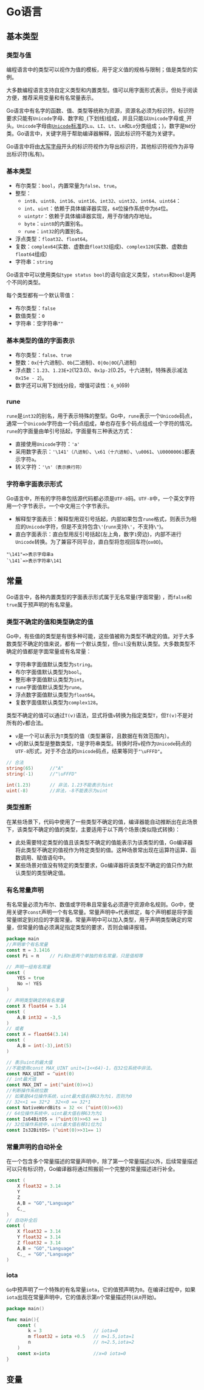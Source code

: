 # Go语言

## 基本类型

### 类型与值

编程语言中的类型可以视作为值的模板，用于定义值的规格与限制；值是类型的实例。

大多数编程语言支持自定义类型和内置类型。值可以用字面形式表示，但处于阅读方便，推荐采用变量和有名常量表示。

Go语言中有名字的函数、值、类型等统称为资源，资源名必须为标识符。标识符要求只能有`Unicode`字母、数字和`_`(下划线)组成，并且只能以`Unicode`字母或`_`开头。`Unicode`字母由[`Unicode`标准](<https://unicodebook.readthedocs.io/unicode.html>)的`Lu`、`LI`、`Lt`、`Lm`和`Lo`分类组成；)，数字是`Nd`分类。Go语言中，关键字用于帮助编译器解释，因此标识符不能为关键字。

Go语言中将由[大写字母](<http://www.fileformat.info/info/unicode/category/Lu/list.htm>)开头的标识符视作为导出标识符，其他标识符视作为非导出标识符(私有)。

### 基本类型

- 布尔类型：`bool`，内置常量为`false`、`true`。
- 整型：
  - `int8`、`uint8`、`int16`、`uint16`、`int32`、`uint32`、`int64`、`uint64`：
  - `int`、`uint`：依赖于具体编译器实现，`64`位操作系统中为`64`位。
  - `uintptr`：依赖于具体编译器实现，用于存储内存地址。
  - `byte`：`uint8`的内置别名。
  - `rune`：`int32`的内置别名。
- 浮点类型：`float32`、`float64`。
- 复数：`complex64`(实数、虚数由`float32`组成)、`complex128`(实数、虚数由`float64`组成)
- 字符串：`string`

Go语言中可以使用类似`type status bool`的语句自定义类型，`status`和`bool`是两个不同的类型。

每个类型都有一个默认零值：

- 布尔类型：`false`
- 数值类型：`0`
- 字符串：空字符串`""`

### 基本类型的值的字面表示

- 布尔类型：`false`、`true`
- 整数：`0x`(十六进制)、`0b`(二进制)、`0|0o|0O`(八进制)
- 浮点数：`1.23`、`1.23E+2`(123.0)、`0x1p-2`(0.25，十六进制，特殊表示减法`0x15e - 2`)。
- 数字还可以用下划线分段，增强可读性：`6_9`(69)

### rune

`rune`是`int32`的别名，用于表示特殊的整型。Go中，`rune`表示一个`Unicode`码点，通常一个`Unicode`字符由一个码点组成，单也存在多个码点组成一个字符的情况。`rune`的字面量由单引号括起，字面量有三种表达方式：

- 直接使用`Unicode`字符：`'a'`
- 采用数字表示：`'\141'（八进制）`、`\x61（十六进制）`、`\u0061`、`\U00000061`都表示字符`a`。
- 转义字符：`'\n'（表示换行符）`

### 字符串字面表示形式

Go语言中，所有的字符串包括源代码都必须是`UTF-8`码。`UTF-8`中，一个英文字符用一个字节表示，一个中文用三个字节表示。

- 解释型字面表示：解释型用双引号括起，内部如果包含`rune`格式，则表示为相应的`Unicode`字符，但是不支持包含`\'`(`runn`支持`\'`，不支持`\"`)。
- 直白字面表示：直白型用反引号括起(左上角，数字`1`旁边)，内部不进行`Unicode`转换。为了兼容不同平台，直白型将忽视回车符(`ox0D`)。

```
"\141"=>表示字母串a
`\141`=>表示字符串\141
```

## 常量

Go语言中，各种内置类型的字面表示形式属于无名常量(字面常量) ，而`false`和`true`属于预声明的有名常量。

### 类型不确定的值和类型确定的值

Go中，有些值的类型是有很多种可能，这些值被称为类型不确定的值。对于大多数类型不确定的值来说，都有一个默认类型，但`nil`没有默认类型。大多数类型不确定的值都是字面常量或有名常量：

- 字符串字面值默认类型为`string`。
- 布尔字面值默认类型为`bool`。
- 整形串字面值默认类型为`int`。
- `rune`字面值默认类型为`rune`。
- 浮点数字面值默认类型为`float64`。
- 复数字面值默认类型为`complex128`。

类型不确定的值可以通过`T(v)`语法，显式将值`v`转换为指定类型`T`，但`T(v)`不是对所有的`v`都合法。

- `v`是一个可以表示为`T`类型的值（类型兼容，且数据在有效范围内）。
- `v`的默认类型是整数类型，`T`是字符串类型。转换时将`v`视作为`Unicode`码点的`UTF-8`形式，对于不合法的`Unicode`码点，结果等同于`"\uFFFD"`。

```go
// 合法
string(65) 		//"A"
string(-1)		//"\uFFFD"

int(1.23)		// 非法，1.23不能表示为int
uint(-8)		//非法，-8不能表示为uint
```

### 类型推断

在某些场景下，代码中使用了一些类型不确定的值，编译器能自动推断出在此场景下，该类型不确定的值的类型，主要适用于以下两个场景(类似隐式转换)：

- 此处需要特定类型的值且该类型不确定的值能表示为该类型的值，Go编译器将此类型不确定的值视作为特定类型的值。这种场景常出现在运算符运算、函数调用、赋值语句中。
- 某些场景对值没有特定的类型要求，Go编译器将该类型不确定的值只作为默认类型的类型确定值。

### 有名常量声明

有名常量必须为布尔、数值或字符串且常量名必须遵守资源命名规则。Go中，使用关键字`const`声明一个有名常量。常量声明中`=`代表绑定，每个声明都是将字面常量绑定到对应的字面常量。常量声明中可以加入类型，用于声明类型确定的常量，但常量的值必须满足指定类型的要求，否则会编译报错。

```go
package main
//声明单个有名常量
const π = 3.1416
const Pi = π	// Pi和π是两个单独的有名常量，只是值相等

// 声明一组有名常量
const (
	YES = true
    No =! YES
)

// 声明类型确定的有名常量
const X float64 = 3.14
const (
	A,B int32 = -3,5
)
// 或者
const X = float64(3.14)
const (
    A,B = int(-3),int(5)
)

// 表示uint的最大值
//不能使用const MAX_UINT unit=(1<<64)-1，在32位系统中非法。
const MAX_UINT = ^uint(0)
// int最大值
const MAX_INT = int(^uint(0)>>1)
//判断操作系统位数
// 如果是64位操作系统，uint最大值右移63为为1，否则为0
// 32<<1 == 32*2  32<<0 == 32*1
const NativeWordBits = 32 << (^uint(0)>>63)
// 64位操作系统中，uint最大值右移63为为1
const Is64BitOS = (^uint(0)>>63 == 1)
// 32位操作系统中，uint最大值右移31位为1
const Is32BitOS= (^uint(0)>>31== 1)
```

### 常量声明的自动补全

在一个包含多个常量描述的常量声明中，除了第一个常量描述以外，后续常量描述可以只有标识符，Go编译器将通过照搬前一个完整的常量描述进行补全。

```go
const (
	X float32 = 3.14
    Y
    Z
    A,B = "GO","Language"
    C,_
)
// 自动补全后
const (
	X float32 = 3.14
    Y float32 = 3.14
    Z float32 = 3.14
    A,B = "GO","Language"
    C,_ = "GO","Language"
)
```

### iota

`Go`中预声明了一个特殊的有名常量`iota`，它的值预声明为`0`。在编译过程中，如果`iota`出现在常量声明中，它的值表示第`n`个常量描述符(从`0`开始)。

```go
package main()

func main(){
    const (
    	k = 3					// iota=0
        m float32 = iota +0.5 	// m=1.5,iota=1
        n						// n=2.5,iota=2
    )
    const x=iota				//x=0 iota=0
}
```

## 变量

